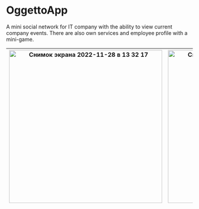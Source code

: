 # OggettoApp

A mini social network for IT company with the ability to view current company events. There are also own services and employee profile with a mini-game.

| <img width="413" alt="Снимок экрана 2022-11-28 в 13 32 17" src="https://user-images.githubusercontent.com/95878097/204262962-f5597fb1-2bbb-4069-a206-460b078ed324.png"> | <img width="413" alt="Снимок экрана 2022-11-28 в 13 33 02" src="https://user-images.githubusercontent.com/95878097/204262986-38e57fd8-bca8-4171-a5c6-7ebb0e1f5c6b.png"> | <img width="413" alt="Снимок экрана 2022-11-28 в 13 33 43" src="https://user-images.githubusercontent.com/95878097/204262991-c13fd669-09d6-41ea-b160-ede0c8681cbc.png">|
| ------- | -------- | -------- |

